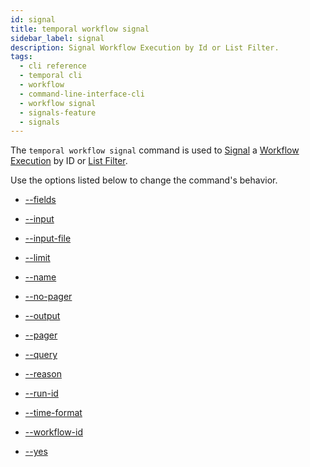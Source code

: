 ```yaml
---
id: signal
title: temporal workflow signal
sidebar_label: signal
description: Signal Workflow Execution by Id or List Filter.
tags:
  - cli reference
  - temporal cli
  - workflow
  - command-line-interface-cli
  - workflow signal
  - signals-feature
  - signals
---
```


The `temporal workflow signal` command is used to [Signal](/concepts/what-is-a-signal) a [Workflow Execution](/concepts/what-is-a-workflow-execution) by ID or [List Filter](/concepts/what-is-a-list-filter).

Use the options listed below to change the command's behavior.

- [--fields](/cli/cmd-options/fields)

- [--input](/cli/cmd-options/input)

- [--input-file](/cli/cmd-options/input-file)

- [--limit](/cli/cmd-options/limit)

- [--name](/cli/cmd-options/name)

- [--no-pager](/cli/cmd-options/no-pager)

- [--output](/cli/cmd-options/output)

- [--pager](/cli/cmd-options/pager)

- [--query](/cli/cmd-options/query)

- [--reason](/cli/cmd-options/reason)

- [--run-id](/cli/cmd-options/run-id)

- [--time-format](/cli/cmd-options/time-format)

- [--workflow-id](/cli/cmd-options/workflow-id)

- [--yes](/cli/cmd-options/yes)
